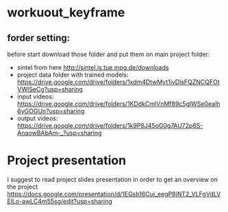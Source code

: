 # workuout_keyframe
## forder setting:
before start download those folder and put them on main project folder:
- sintel from here http://sintel.is.tue.mpg.de/downloads
- project data folder with trained models: https://drive.google.com/drive/folders/1xdm4DtwMyt1ivDlsFQZNCQFOtVWlSeCg?usp=sharing 
- input videos: https://drive.google.com/drive/folders/1KDdkCmlVnMf89c5gIWSe0ealh6yGOGUn?usp=sharing
- output videos: https://drive.google.com/drive/folders/1k9P8J45oG0g7AU72p6S-AnaowBAbAm-_?usp=sharing

# Project presentation
I suggest to read project slides presentation in order to get an overview on the project https://docs.google.com/presentation/d/1EGsb16Cuj_eegP8jNT2_VLFgVdLVElLo-awLC4m55sg/edit?usp=sharing
